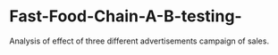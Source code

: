 # Fast-Food-Chain-A-B-testing-
Analysis of effect of three different advertisements  campaign  of sales.

